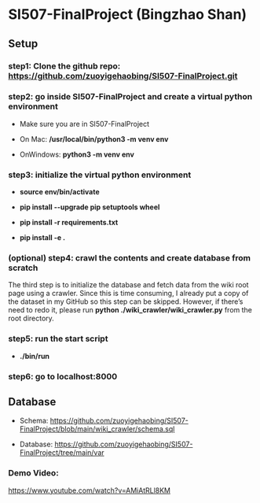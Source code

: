 # SI507-FinalProject (Bingzhao Shan)

## Setup

### step1: Clone the github repo: https://github.com/zuoyigehaobing/SI507-FinalProject.git

### step2: go inside SI507-FinalProject and create a virtual python environment

- Make sure you are in SI507-FinalProject

- On Mac: **/usr/local/bin/python3 -m venv env**

- OnWindows: **python3 -m venv env**

### step3: initialize the virtual python environment

- **source env/bin/activate**

- **pip install --upgrade pip setuptools wheel**

- **pip install -r requirements.txt**

- **pip install -e .**

### (optional) step4: crawl the contents and create database from scratch

The third step is to initialize the database and fetch data from the wiki root page using a crawler. Since this is time consuming, I already put a copy of the dataset in my GitHub so this step can be skipped. However, if there’s need to redo it, please run **python ./wiki_crawler/wiki_crawler.py** from the root directory.

### step5: run the start script

- **./bin/run**

### step6: go to localhost:8000


## Database

- Schema: https://github.com/zuoyigehaobing/SI507-FinalProject/blob/main/wiki_crawler/schema.sql

- Database: https://github.com/zuoyigehaobing/SI507-FinalProject/tree/main/var 

### Demo Video:

https://www.youtube.com/watch?v=AMiAtRLl8KM

